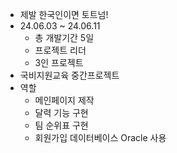 - 제발 한국인이면 토트넘!
- 24.06.03 ~ 24.06.11
  - 총 개발기간 5일  
  - 프로젝트 리더
  - 3인 프로젝트
- 국비지원교육 중간프로젝트
- 역할
  - 메인페이지 제작
  - 달력 기능 구현
  - 팀 순위표 구현
  - 회원가입 데이터베이스 Oracle 사용